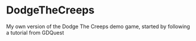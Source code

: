 # DodgeTheCreeps
My own version of the Dodge The Creeps demo game, started by following a tutorial from GDQuest
